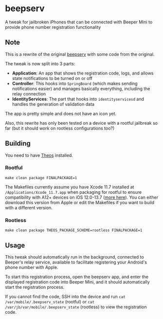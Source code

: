 # beepserv
A tweak for jailbroken iPhones that can be connected with Beeper Mini to provide phone number registration functionality

## Note
This is a rewrite of the original [beepserv](https://github.com/beeper/phone-registration-provider) with some code from the original.

The tweak is now split into 3 parts:
- **Application**: An app that shows the registration code, logs, and allows state notifications to be turned on or off
- **Controller**: This hooks into `SpringBoard` (which makes sending notifications easier) and manages basically everything, including the relay connection
- **IdentityServices**: The part that hooks into `identityservicesd` and handles the generation of validation data

The app is pretty simple and does not have an icon yet.

Also, this rewrite has only been tested on a device with a rootful jailbreak so far (but it should work on rootless configurations too?)

## Building
You need to have [Theos](https://theos.dev/docs/installation) installed.

### Rootful
`make clean package FINALPACKAGE=1`

The Makefiles currently assume you have Xcode 11.7 installed at `/Applications/Xcode_11.7.app` when packaging for rootful to ensure compatibility with A12+ devices on iOS 12.0-13.7 ([more here](https://theos.dev/docs/arm64e-deployment)). You can either download this version from Apple or edit the Makefiles if you want to build with a different version.

### Rootless
`make clean package THEOS_PACKAGE_SCHEME=rootless FINALPACKAGE=1`

## Usage
This tweak should automatically run in the background, connected to Beeper's relay service, available to facilitate registering your Android's phone number with Apple.

To start this registration process, open the beepserv app, and enter the displayed registration code into Beeper Mini, and it should automatically start the registration process.

If you cannot find the code, SSH into the device and run `cat /var/mobile/.beepserv_state` (rootful) or `cat /var/jb/var/mobile/.beepserv_state` (rootless) to view the registration code.